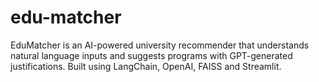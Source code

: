 # edu-matcher
EduMatcher is an AI-powered university recommender that understands natural language inputs and suggests programs with GPT-generated justifications. Built using LangChain, OpenAI, FAISS and Streamlit.
